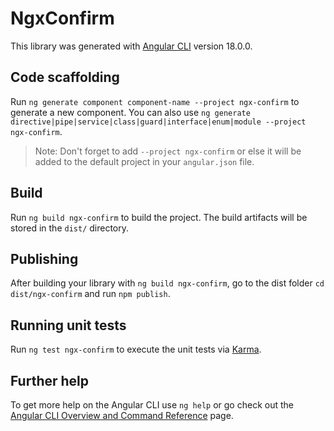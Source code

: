 # NgxConfirm

This library was generated with [Angular CLI](https://github.com/angular/angular-cli) version 18.0.0.

## Code scaffolding

Run `ng generate component component-name --project ngx-confirm` to generate a new component. You can also use `ng generate directive|pipe|service|class|guard|interface|enum|module --project ngx-confirm`.
> Note: Don't forget to add `--project ngx-confirm` or else it will be added to the default project in your `angular.json` file. 

## Build

Run `ng build ngx-confirm` to build the project. The build artifacts will be stored in the `dist/` directory.

## Publishing

After building your library with `ng build ngx-confirm`, go to the dist folder `cd dist/ngx-confirm` and run `npm publish`.

## Running unit tests

Run `ng test ngx-confirm` to execute the unit tests via [Karma](https://karma-runner.github.io).

## Further help

To get more help on the Angular CLI use `ng help` or go check out the [Angular CLI Overview and Command Reference](https://angular.dev/tools/cli) page.
